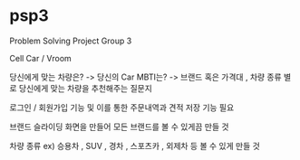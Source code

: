 # psp3
Problem Solving Project Group 3

Cell Car / Vroom

당신에게 맞는 차량은? -> 당신의 Car MBTI는?
-> 브랜드 혹은 가격대 , 차량 종류 별로 당신에게 맞는 차량을 추천해주는 질문지

로그인 / 회원가입 기능 및 이를 통한 주문내역과 견적 저장 기능 필요

브랜드 슬라이딩 화면을 만들어 모든 브랜드를 볼 수 있게끔 만들 것

차량 종류 ex) 승용차 , SUV , 경차 , 스포츠카 , 외제차 등 볼 수 있게 만들 것

